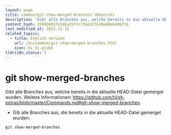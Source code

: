 ```yaml
---
layout: page
title: common/git-show-merged-branches (Deutsch)
description: "Gibt alle Branches aus, welche bereits in die aktuelle HEAD-Datei gemerget wurden."
content_hash: 25992603fe1dba25fcc726e52f630e88e6dd6f16
last_modified_at: 2023-11-12
related_topics:
  - title: English version
    url: /en/common/git-show-merged-branches.html
    icon: bi bi-globe
tldri18n_status: 2
---
```

# git show-merged-branches

Gibt alle Branches aus, welche bereits in die aktuelle HEAD-Datei gemerget wurden.
Weitere Informationen: <https://github.com/tj/git-extras/blob/master/Commands.md#git-show-merged-branches>.

- Gib alle Branches aus, die bereits in die aktuelle HEAD-Datei gemerget wurden:

`git show-merged-branches`
